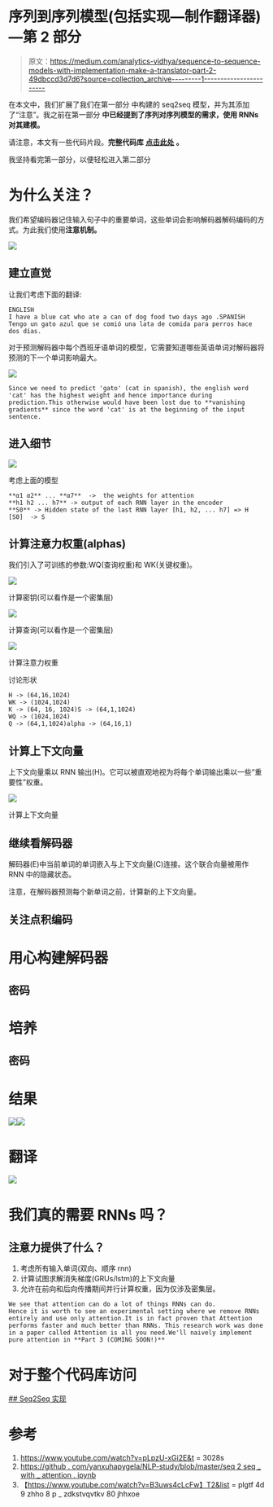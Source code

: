# 序列到序列模型(包括实现—制作翻译器)—第 2 部分

> 原文：<https://medium.com/analytics-vidhya/sequence-to-sequence-models-with-implementation-make-a-translator-part-2-49dbccd3d7d6?source=collection_archive---------1----------------------->

在本文中，我们扩展了我们在第一部分 中构建的 seq2seq 模型，并为其添加了“注意”。我之前在第一部分 **中已经提到了序列对序列模型的需求，使用 RNNs 对其建模。**

请注意，本文有一些代码片段。**完整代码库** [**点击此处**](https://colab.research.google.com/drive/1Fy5nYokwJR3TDek-yS8QC75WDpV_fDxa) **。**

我坚持看完第一部分，以便轻松进入第二部分

# 为什么关注？

我们希望编码器记住输入句子中的重要单词，这些单词会影响解码器解码编码的方式。为此我们使用**注意机制。**

![](img/023c7860b6e9ec3d81150a64b26bf329.png)

## 建立直觉

让我们考虑下面的翻译:

```
ENGLISH
I have a blue cat who ate a can of dog food two days ago .SPANISH
Tengo un gato azul que se comió una lata de comida para perros hace dos días.
```

对于预测解码器中每个西班牙语单词的模型，它需要知道哪些英语单词对解码器将预测的下一个单词影响最大。

![](img/0522c1c3b9228553d9db5caf244facac.png)

```
Since we need to predict 'gato' (cat in spanish), the english word 'cat' has the highest weight and hence importance during prediction.This otherwise would have been lost due to **vanishing gradients** since the word 'cat' is at the beginning of the input sentence.
```

## 进入细节

![](img/89ae97a7a3b1ca0be12e8aa44abe8154.png)

考虑上面的模型

```
**α1 α2** ... **α7**  ->  the weights for attention
**h1 h2 ... h7** -> output of each RNN layer in the encoder
**S0** -> Hidden state of the last RNN layer [h1, h2, ... h7] => H
[S0]  -> S
```

## 计算注意力权重(alphas)

我们引入了可训练的参数:WQ(查询权重)和 WK(关键权重)。

![](img/4bd3302e7e884b0463dd6ca565ecc69e.png)

计算密钥(可以看作是一个密集层)

![](img/a67ccf24b23cd8626b03547806082fc6.png)

计算查询(可以看作是一个密集层)

![](img/e8cca7c1a54b8868cf19d800fa843b24.png)

计算注意力权重

讨论形状

```
H -> (64,16,1024)
WK -> (1024,1024)
K -> (64, 16, 1024)S -> (64,1,1024)
WQ -> (1024,1024)
Q -> (64,1,1024)alpha -> (64,16,1)
```

## 计算上下文向量

上下文向量乘以 RNN 输出(H)。它可以被直观地视为将每个单词输出乘以一些“重要性”权重。

![](img/5838e5494c2660ebb502506a65b3d8a2.png)

计算上下文向量

## 继续看解码器

解码器(E)中当前单词的单词嵌入与上下文向量(C)连接。这个联合向量被用作 RNN 中的隐藏状态。

注意，在解码器预测每个新单词之前，计算新的上下文向量。

## 关注点积编码

# 用心构建解码器

## 密码

# 培养

## 密码

# 结果

![](img/fedc71d6b3324f7da419890cb8775c30.png)![](img/c07a7b7a8a0f685805cb2a651c8bb74c.png)

# 翻译

![](img/717c9d0cfce854ced492ba1ecec4cb40.png)

# 我们真的需要 RNNs 吗？

## 注意力提供了什么？

1.  考虑所有输入单词(双向、顺序 rnn)
2.  计算试图求解消失梯度(GRUs/lstm)的上下文向量
3.  允许在前向和后向传播期间并行计算权重，因为仅涉及密集层。

```
We see that attention can do a lot of things RNNs can do.
Hence it is worth to see an experimental setting where we remove RNNs entirely and use only attention.It is in fact proven that Attention performs faster and much better than RNNs. This research work was done in a paper called Attention is all you need.We'll naively implement pure attention in **Part 3 (COMING SOON!)**
```

# 对于整个代码库访问

[](https://colab.research.google.com/drive/1Fy5nYokwJR3TDek-yS8QC75WDpV_fDxa) [## Seq2Seq 实现](https://colab.research.google.com/drive/1Fy5nYokwJR3TDek-yS8QC75WDpV_fDxa) 

# 参考

1.  https://www.youtube.com/watch?v=pLpzU-xGi2E&t = 3028s
2.  [https://github . com/yanxuhapygela/NLP-study/blob/master/seq 2 seq _ with _ attention . ipynb](https://github.com/YanXuHappygela/NLP-study/blob/master/seq2seq_with_attention.ipynb)
3.  【https://www.youtube.com/watch?v=B3uws4cLcFw】T2&list = plgtf 4d 9 zhho 8 p _ zdkstvqvtkv 80 jhhxoe